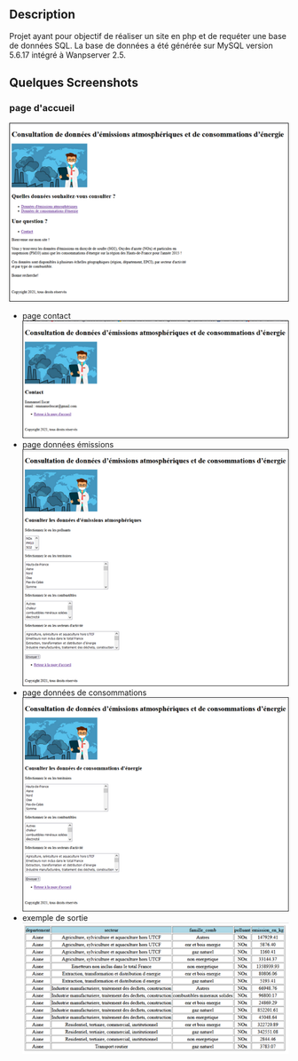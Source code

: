## Description
Projet ayant pour objectif de réaliser un site en php et de requéter une base de données SQL.
La base de données a été générée sur MySQL version 5.6.17 intégré à Wanpserver 2.5.

## Quelques Screenshots
### page d'accueil

![](https://github.com/manuescat/Projets-PHP-SQL/blob/main/page%20accueil.png)
- page contact
![](https://github.com/manuescat/Projets-PHP-SQL/blob/main/page%20contact.png)
- page données émissions
![](https://github.com/manuescat/Projets-PHP-SQL/blob/main/page%20emissions.png)
- page données de consommations
![](https://github.com/manuescat/Projets-PHP-SQL/blob/main/page%20consommations.png)
- exemple de sortie
![](https://github.com/manuescat/Projets-PHP-SQL/blob/main/exemple%20sortie.png)
